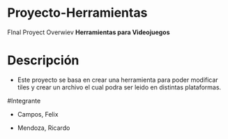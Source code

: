 # Proyecto-Herramientas
FInal Proyect Overwiev 
**Herramientas para Videojuegos**

# Descripción
- Este proyecto se basa en crear una herramienta para poder modificar tiles y crear un archivo el cual podra ser leido en distintas plataformas.

#Integrante
- Campos, Felix

- Mendoza, Ricardo